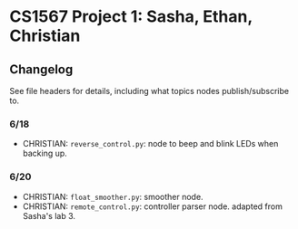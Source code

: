 # CS1567 Project 1: Sasha, Ethan, Christian
## Changelog
See file headers for details, including what topics nodes publish/subscribe to.

### 6/18
- CHRISTIAN: `reverse_control.py`: node to beep and blink LEDs when backing up. 

### 6/20
- CHRISTIAN: `float_smoother.py`: smoother node. 
- CHRISTIAN: `remote_control.py`: controller parser node. adapted from Sasha's lab 3. 
